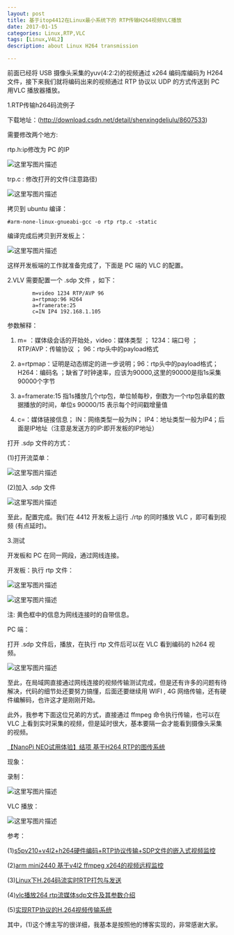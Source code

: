 ```yaml
---
layout: post
title: 基于itop4412在Linux最小系统下的 RTP传输H264视频VLC播放
date: 2017-01-15
categories: Linux,RTP,VLC
tags: [Linux,V4L2]
description: about Linux H264 transmission

---
```


前面已经将 USB 摄像头采集的yuv(4:2:2)的视频通过 x264 编码库编码为 H264 文件，接下来我们就将编码出来的视频通过 RTP 协议以 UDP 的方式传送到 PC 用VLC 播放器播放。

1.RTP传输h264码流例子 

下载地址：(http://download.csdn.net/detail/shenxingdeliulu/8607533)

需要修改两个地方:

rtp.h:ip修改为 PC 的IP

![这里写图片描述](http://img.blog.csdn.net/20170115172659438?watermark/2/text/aHR0cDovL2Jsb2cuY3Nkbi5uZXQvd3d0MTg4MTE3MDc5NzE=/font/5a6L5L2T/fontsize/400/fill/I0JBQkFCMA==/dissolve/70/gravity/SouthEast)

trp.c : 修改打开的文件(注意路径)

![这里写图片描述](http://img.blog.csdn.net/20170115172846363?watermark/2/text/aHR0cDovL2Jsb2cuY3Nkbi5uZXQvd3d0MTg4MTE3MDc5NzE=/font/5a6L5L2T/fontsize/400/fill/I0JBQkFCMA==/dissolve/70/gravity/SouthEast)

拷贝到 ubuntu 编译：

	#arm-none-linux-gnueabi-gcc -o rtp rtp.c -static

编译完成后拷贝到开发板上：

![这里写图片描述](http://img.blog.csdn.net/20170115173159321?watermark/2/text/aHR0cDovL2Jsb2cuY3Nkbi5uZXQvd3d0MTg4MTE3MDc5NzE=/font/5a6L5L2T/fontsize/400/fill/I0JBQkFCMA==/dissolve/70/gravity/SouthEast)

这样开发板端的工作就准备完成了，下面是 PC 端的 VLC 的配置。

2.VLV 需要配置一个 .sdp 文件 ，如下：

			m=video 1234 RTP/AVP 96
			a=rtpmap:96 H264
			a=framerate:25
			c=IN IP4 192.168.1.105

参数解释：

1. m= ：媒体级会话的开始处，video：媒体类型 ； 1234：端口号  ；RTP/AVP：传输协议 ； 96：rtp头中的payload格式

2. a=rtpmap：证明是动态绑定的进一步说明；96：rtp头中的payload格式； H264：编码名 ；缺省了时钟速率，应该为90000,这里的90000是指1s采集90000个字节

3. a=framerate:15    指1s播放几个rtp包，单位帧每秒，倒数为一个rtp包承载的数据播放的时间，单位s 90000/15   表示每个时间戳增量值

4. c=：媒体链接信息； IN：网络类型一般为IN； IP4：地址类型一般为IP4；后面是IP地址（注意是发送方的IP:即开发板的IP地址）

打开 .sdp 文件的方式：
 
 (1)打开流菜单：

![这里写图片描述](http://img.blog.csdn.net/20170115174344572?watermark/2/text/aHR0cDovL2Jsb2cuY3Nkbi5uZXQvd3d0MTg4MTE3MDc5NzE=/font/5a6L5L2T/fontsize/400/fill/I0JBQkFCMA==/dissolve/70/gravity/SouthEast)

(2)加入 .sdp 文件

![这里写图片描述](http://img.blog.csdn.net/20170115174621388?watermark/2/text/aHR0cDovL2Jsb2cuY3Nkbi5uZXQvd3d0MTg4MTE3MDc5NzE=/font/5a6L5L2T/fontsize/400/fill/I0JBQkFCMA==/dissolve/70/gravity/SouthEast)

至此，配置完成。我们在 4412 开发板上运行 ./rtp 的同时播放 VLC ，即可看到视频 (有点延时)。

3.测试

开发板和 PC 在同一网段，通过网线连接。

开发板：执行 rtp 文件：

![这里写图片描述](http://img.blog.csdn.net/20170115175229658?watermark/2/text/aHR0cDovL2Jsb2cuY3Nkbi5uZXQvd3d0MTg4MTE3MDc5NzE=/font/5a6L5L2T/fontsize/400/fill/I0JBQkFCMA==/dissolve/70/gravity/SouthEast)

![这里写图片描述](http://img.blog.csdn.net/20170115175311118?watermark/2/text/aHR0cDovL2Jsb2cuY3Nkbi5uZXQvd3d0MTg4MTE3MDc5NzE=/font/5a6L5L2T/fontsize/400/fill/I0JBQkFCMA==/dissolve/70/gravity/SouthEast)

注: 黄色框中的信息为网线连接时的自带信息。

PC 端：

打开 .sdp 文件后，播放，在执行 rtp 文件后可以在 VLC 看到编码的 h264 视频。

![这里写图片描述](http://img.blog.csdn.net/20170115175526480?watermark/2/text/aHR0cDovL2Jsb2cuY3Nkbi5uZXQvd3d0MTg4MTE3MDc5NzE=/font/5a6L5L2T/fontsize/400/fill/I0JBQkFCMA==/dissolve/70/gravity/SouthEast)

至此，在局域网直接通过网线连接的视频传输测试完成，但是还有许多的问题有待解决，代码的细节处还要努力搞懂，后面还要继续用 WIFI  , 4G 网络传输，还有硬件编解码，也许这才是刚刚开始。

此外，我参考下面这位兄弟的方式，直接通过 ffmpeg 命令执行传输，也可以在 VLC 上看到实时采集的视频，但是延时很大，基本要隔一会才能看到摄像头采集的视频。

[【NanoPi NEO试用体验】结项 基于H264 RTP的图传系统 ](http://bbs.elecfans.com/forum.php?mod=viewthread&tid=1105897)

现象：

录制：

![这里写图片描述](http://img.blog.csdn.net/20170115181511522?watermark/2/text/aHR0cDovL2Jsb2cuY3Nkbi5uZXQvd3d0MTg4MTE3MDc5NzE=/font/5a6L5L2T/fontsize/400/fill/I0JBQkFCMA==/dissolve/70/gravity/SouthEast)

VLC 播放：

![这里写图片描述](http://img.blog.csdn.net/20170115181534216?watermark/2/text/aHR0cDovL2Jsb2cuY3Nkbi5uZXQvd3d0MTg4MTE3MDc5NzE=/font/5a6L5L2T/fontsize/400/fill/I0JBQkFCMA==/dissolve/70/gravity/SouthEast)

参考：

(1)[s5pv210+v4l2+h264硬件编码+RTP协议传输+SDP文件的嵌入式视频监控](http://blog.csdn.net/shenxingdeliulu/article/details/45081747)

(2)[arm mini2440 基于v4l2 ffmpeg x264的视频远程监控](http://blog.csdn.net/ghostyu/article/details/7371310)

(3)[Linux下H.264码流实时RTP打包与发送](http://blog.csdn.net/sdvch/article/details/46137311)

(4)[vlc播放264 rtp流媒体sdp文件及其参数介绍](http://blog.csdn.net/zhangjikuan/article/details/27378237)

(5)[实现RTP协议的H.264视频传输系统](http://2343338.blog.51cto.com/2333338/455056)

其中，(1)这个博主写的很详细，我基本是按照他的博客实现的，非常感谢大家。





